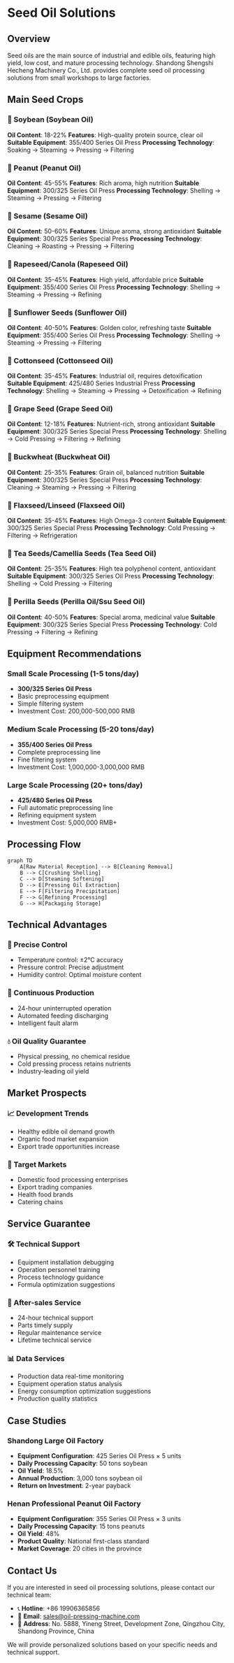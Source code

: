 # Seed Oil Solutions

## Overview

Seed oils are the main source of industrial and edible oils, featuring high yield, low cost, and mature processing technology. Shandong Shengshi Hecheng Machinery Co., Ltd. provides complete seed oil processing solutions from small workshops to large factories.

## Main Seed Crops

### 🌱 Soybean (Soybean Oil)
**Oil Content**: 18-22%
**Features**: High-quality protein source, clear oil
**Suitable Equipment**: 355/400 Series Oil Press
**Processing Technology**: Soaking → Steaming → Pressing → Filtering

### 🥜 Peanut (Peanut Oil)
**Oil Content**: 45-55%
**Features**: Rich aroma, high nutrition
**Suitable Equipment**: 300/325 Series Oil Press
**Processing Technology**: Shelling → Steaming → Pressing → Filtering

### 🌰 Sesame (Sesame Oil)
**Oil Content**: 50-60%
**Features**: Unique aroma, strong antioxidant
**Suitable Equipment**: 300/325 Series Special Press
**Processing Technology**: Cleaning → Roasting → Pressing → Filtering

### 🌿 Rapeseed/Canola (Rapeseed Oil)
**Oil Content**: 35-45%
**Features**: High yield, affordable price
**Suitable Equipment**: 355/400 Series Oil Press
**Processing Technology**: Shelling → Steaming → Pressing → Refining

### 🌻 Sunflower Seeds (Sunflower Oil)
**Oil Content**: 40-50%
**Features**: Golden color, refreshing taste
**Suitable Equipment**: 355/400 Series Oil Press
**Processing Technology**: Shelling → Steaming → Pressing → Filtering

### 🧵 Cottonseed (Cottonseed Oil)
**Oil Content**: 35-45%
**Features**: Industrial oil, requires detoxification
**Suitable Equipment**: 425/480 Series Industrial Press
**Processing Technology**: Shelling → Steaming → Pressing → Detoxification → Refining

### 🍇 Grape Seed (Grape Seed Oil)
**Oil Content**: 12-18%
**Features**: Nutrient-rich, strong antioxidant
**Suitable Equipment**: 300/325 Series Special Press
**Processing Technology**: Shelling → Cold Pressing → Filtering → Refining

### 🌾 Buckwheat (Buckwheat Oil)
**Oil Content**: 25-35%
**Features**: Grain oil, balanced nutrition
**Suitable Equipment**: 300/325 Series Special Press
**Processing Technology**: Cleaning → Steaming → Pressing → Filtering

### 🌾 Flaxseed/Linseed (Flaxseed Oil)
**Oil Content**: 35-45%
**Features**: High Omega-3 content
**Suitable Equipment**: 300/325 Series Special Press
**Processing Technology**: Cold Pressing → Filtering → Refrigeration

### 🍵 Tea Seeds/Camellia Seeds (Tea Seed Oil)
**Oil Content**: 25-35%
**Features**: High tea polyphenol content, antioxidant
**Suitable Equipment**: 300/325 Series Oil Press
**Processing Technology**: Shelling → Cold Pressing → Filtering

### 🌱 Perilla Seeds (Perilla Oil/Ssu Seed Oil)
**Oil Content**: 40-50%
**Features**: Special aroma, medicinal value
**Suitable Equipment**: 300/325 Series Special Press
**Processing Technology**: Cold Pressing → Filtering → Refining

## Equipment Recommendations

### Small Scale Processing (1-5 tons/day)
- **300/325 Series Oil Press**
- Basic preprocessing equipment
- Simple filtering system
- Investment Cost: 200,000-500,000 RMB

### Medium Scale Processing (5-20 tons/day)
- **355/400 Series Oil Press**
- Complete preprocessing line
- Fine filtering system
- Investment Cost: 1,000,000-3,000,000 RMB

### Large Scale Processing (20+ tons/day)
- **425/480 Series Oil Press**
- Full automatic preprocessing line
- Refining equipment system
- Investment Cost: 5,000,000 RMB+

## Processing Flow

```mermaid
graph TD
    A[Raw Material Reception] --> B[Cleaning Removal]
    B --> C[Crushing Shelling]
    C --> D[Steaming Softening]
    D --> E[Pressing Oil Extraction]
    E --> F[Filtering Precipitation]
    F --> G[Refining Processing]
    G --> H[Packaging Storage]
```

## Technical Advantages

### 🎯 Precise Control
- Temperature control: ±2℃ accuracy
- Pressure control: Precise adjustment
- Humidity control: Optimal moisture content

### 🔄 Continuous Production
- 24-hour uninterrupted operation
- Automated feeding discharging
- Intelligent fault alarm

### 💧 Oil Quality Guarantee
- Physical pressing, no chemical residue
- Cold pressing process retains nutrients
- Industry-leading oil yield

## Market Prospects

### 📈 Development Trends
- Healthy edible oil demand growth
- Organic food market expansion
- Export trade opportunities increase

### 🎯 Target Markets
- Domestic food processing enterprises
- Export trading companies
- Health food brands
- Catering chains

## Service Guarantee

### 🛠️ Technical Support
- Equipment installation debugging
- Operation personnel training
- Process technology guidance
- Formula optimization suggestions

### 🔧 After-sales Service
- 24-hour technical support
- Parts timely supply
- Regular maintenance service
- Lifetime technical service

### 📊 Data Services
- Production data real-time monitoring
- Equipment operation status analysis
- Energy consumption optimization suggestions
- Production quality statistics

## Case Studies

### Shandong Large Oil Factory
- **Equipment Configuration**: 425 Series Oil Press × 5 units
- **Daily Processing Capacity**: 50 tons soybean
- **Oil Yield**: 18.5%
- **Annual Production**: 3,000 tons soybean oil
- **Return on Investment**: 2-year payback

### Henan Professional Peanut Oil Factory
- **Equipment Configuration**: 355 Series Oil Press × 3 units
- **Daily Processing Capacity**: 15 tons peanuts
- **Oil Yield**: 48%
- **Product Quality**: National first-class standard
- **Market Coverage**: 20 cities in the province

## Contact Us

If you are interested in seed oil processing solutions, please contact our technical team:

- 📞 **Hotline**: +86 19906365856
- 📧 **Email**: sales@oil-pressing-machine.com
- 📍 **Address**: No. 5888, Yineng Street, Development Zone, Qingzhou City, Shandong Province, China

We will provide personalized solutions based on your specific needs and technical support.